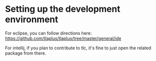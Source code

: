 # Setting up the development environment
For eclipse, you can follow directions here: https://github.com/tlaplus/tlaplus/tree/master/general/ide

For intellij, if you plan to contribute to tlc, it's fine to just open the related package from there.

